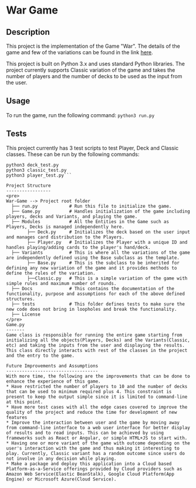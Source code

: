 War Game
========

Description
-----------
This project is the implementation of the Game "War". The details of the game and few of the variations can be found in the link [here](https://en.wikipedia.org/wiki/War_(card_game)).

This project is built on Python 3.x and uses standard Python libraries. The project currently supports Classic variation of the game and takes the number of players and the number of decks to be used as the input from the user.

Usage
-----
To run the game, run the following command:
```python3 run.py```

Tests
-----
This project currently has 3 test scripts to test Player, Deck and Classic classes.
These can be run by the following commands:
```cd Testcases
python3 deck_test.py
python3 classic_test.py
python3 player_test.py```

Project Structure
-----------------
<pre>
War-Game --> Project root folder
  ├── run.py            # Run this file to initialize the game.
  ├── Game.py           # Handles initialization of the game including players, decks and Variants, and playing the game.
  ├── Modules           # All the Entities in the Game such as Players, Decks is managed independently here. 
        ├── Deck.py     # Initializes the deck based on the user input and manages card distribution to the Players.
        ├── Player.py   # Initializes the Player with a unique ID and handles playing/adding cards to the player's hand/deck.
  ├── Variants          # This is where all the variations of the game are independently defined using the Base subclass as the template.
        ├── Base.py     # This is the subclass to be inherited for defining any new variation of the game and it provides methods to define the rules of the variation.
        ├──Classic.py   # This is a simple variation of the game with simple rules and maximum number of rounds.
  ├── Docs              # This contains the documentation of the functionality, purpose and assumptions for each of the above defined structures.
  ├── tests             # This folder defines tests to make sure the new code does not bring in loopholes and break the functionality.  
  ├── License
</pre>
Game.py
-------
Game class is responsible for running the entire game starting from initializing all the objects(Players, Decks) and the Variants(Classic, etc) and taking the inputs from the user and displaying the results. This class directly interacts with rest of the classes in the project and the entry to the game.

Future Improvements and Assumptions
-----------------------------------
With more time, the following are the improvements that can be done to enhance the experience of this game.
* Have restricted the number of players to 10 and the number of decks that can be used to minimum required plus 4. This constraint is present to keep the output simple since it is limited to command-line at this point.
* Have more test cases with all the edge cases covered to improve the quality of the project and reduce the time for development of new features
* Improve the interaction between user and the game by moving away from command-line interface to a web user interface for better display of results and to read inputs. This can be achieved by using frameworks such as React or Angular, or simple HTML+JS to start with.
* Having one or more variant of the game with outcome depending on the user's interaction with the game and thus making it interesting to play. Currently, Classic variant has a random outcome since users do not involve in any decision while playing.
* Make a package and deploy this application into a Cloud based Platform-as-a-Service offerings provided by Cloud providers such as Amazon Web Service(Elastic BeanStalk), Google Cloud Platform(App Engine) or Microsoft Azure(Cloud Service).